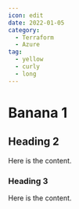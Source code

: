 ```yaml
---
icon: edit
date: 2022-01-05
category:
  - Terraform
  - Azure
tag:
  - yellow
  - curly
  - long
---
```


# Banana 1

## Heading 2

Here is the content.

### Heading 3

Here is the content.
